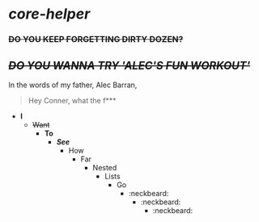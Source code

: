 # ***core-helper***
### ~~DO YOU KEEP FORGETTING DIRTY DOZEN?~~
## ***~~DO YOU WANNA TRY 'ALEC\'S FUN WORKOUT'~~***
In the words of my father, Alec Barran,
> Hey Conner, what the f***
- **I**
  - ~~Want~~
    - __To__
      - ***See***
        - How
          - Far
            - Nested
              - Lists
                - Go
                  - :neckbeard:
                    - :neckbeard:
                      - :neckbeard:
